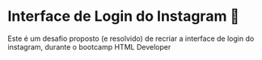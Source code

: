 # Interface de Login do Instagram 📸
Este é um desafio proposto (e resolvido) de recriar a interface de login do instagram, durante o bootcamp HTML Developer 
